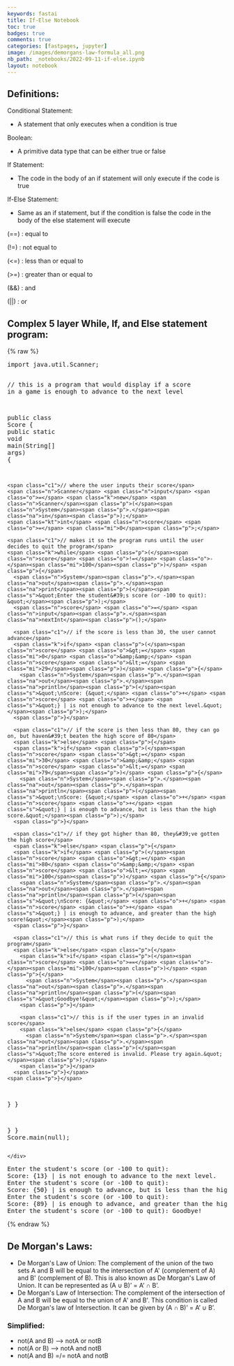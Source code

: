 ```yaml
---
keywords: fastai
title: If-Else Notebook
toc: true
badges: true
comments: true
categories: [fastpages, jupyter]
image: /images/demorgans-law-formula_all.png
nb_path: _notebooks/2022-09-11-if-else.ipynb
layout: notebook
---
```


<!--
#################################################
### THIS FILE WAS AUTOGENERATED! DO NOT EDIT! ###
#################################################
# file to edit: _notebooks/2022-09-11-if-else.ipynb
-->

<div class="container" id="notebook-container">
        
<div class="cell border-box-sizing text_cell rendered"><div class="inner_cell">
<div class="text_cell_render border-box-sizing rendered_html">
<h2 id="Definitions:">Definitions:<a class="anchor-link" href="#Definitions:"> </a></h2><p>Conditional Statement:</p>
<ul>
<li>A statement that only executes when a condition is true</li>
</ul>
<p>Boolean:</p>
<ul>
<li>A primitive data type that can be either true or false</li>
</ul>
<p>If Statement:</p>
<ul>
<li>The code in the body of an if statement will only execute if the code is true</li>
</ul>
<p>If-Else Statement:</p>
<ul>
<li>Same as an if statement, but if the condition is false the code in the body of the else statement will execute</li>
</ul>
<p>(==) : equal to</p>
<p>(!=) : not equal to</p>
<p>(&lt;=) : less than or equal to</p>
<p>(&gt;=) : greater than or equal to</p>
<p>(&amp;&amp;) : and</p>
<p>(||) : or</p>
<h2 id="Complex-5-layer-While,-If,-and-Else-statement-program:">Complex 5 layer While, If, and Else statement program:<a class="anchor-link" href="#Complex-5-layer-While,-If,-and-Else-statement-program:"> </a></h2>
</div>
</div>
</div>
    {% raw %}
    
<div class="cell border-box-sizing code_cell rendered">
<div class="input">

<div class="inner_cell">
    <div class="input_area">
<div class=" highlight hl-java"><pre><span></span><span class="kn">import</span> <span class="nn">java.util.Scanner</span><span class="p">;</span>

<span class="c1">// this is a program that would display if a score in a game is enough to advance to the next level</span>

<span class="kd">public</span> <span class="kd">class</span> <span class="nc">Score</span> <span class="p">{</span>
  <span class="kd">public</span> <span class="kd">static</span> <span class="kt">void</span> <span class="nf">main</span><span class="p">(</span><span class="n">String</span><span class="o">[]</span> <span class="n">args</span><span class="p">)</span> <span class="p">{</span>

    <span class="c1">// where the user inputs their score</span>
    <span class="n">Scanner</span> <span class="n">input</span> <span class="o">=</span> <span class="k">new</span> <span class="n">Scanner</span><span class="p">(</span><span class="n">System</span><span class="p">.</span><span class="na">in</span><span class="p">);</span>
    <span class="kt">int</span> <span class="n">score</span> <span class="o">=</span> <span class="mi">0</span><span class="p">;</span>

    <span class="c1">// makes it so the program runs until the user decides to quit the program</span>
    <span class="k">while</span> <span class="p">(</span><span class="n">score</span> <span class="o">!=</span> <span class="o">-</span><span class="mi">100</span><span class="p">)</span> <span class="p">{</span>
      <span class="n">System</span><span class="p">.</span><span class="na">out</span><span class="p">.</span><span class="na">print</span><span class="p">(</span><span class="s">&quot;Enter the student&#39;s score (or -100 to quit): &quot;</span><span class="p">);</span>
      <span class="n">score</span> <span class="o">=</span> <span class="n">input</span><span class="p">.</span><span class="na">nextInt</span><span class="p">();</span>
      
      <span class="c1">// if the score is less than 30, the user cannot advance</span>
      <span class="k">if</span> <span class="p">(</span><span class="n">score</span> <span class="o">&gt;=</span> <span class="mi">0</span> <span class="o">&amp;&amp;</span> <span class="n">score</span> <span class="o">&lt;=</span> <span class="mi">29</span><span class="p">)</span> <span class="p">{</span>
        <span class="n">System</span><span class="p">.</span><span class="na">out</span><span class="p">.</span><span class="na">println</span><span class="p">(</span><span class="s">&quot;\nScore: {&quot;</span> <span class="o">+</span> <span class="n">score</span> <span class="o">+</span> <span class="s">&quot;} | is not enough to advance to the next level.&quot;</span><span class="p">);</span>
      <span class="p">}</span>

      <span class="c1">// if the score is then less than 80, they can go on, but haven&#39;t beaten the high score of 80</span>
      <span class="k">else</span> <span class="p">{</span>
      <span class="k">if</span> <span class="p">(</span><span class="n">score</span> <span class="o">&gt;=</span> <span class="mi">30</span> <span class="o">&amp;&amp;</span> <span class="n">score</span> <span class="o">&lt;=</span> <span class="mi">79</span><span class="p">)</span> <span class="p">{</span>
        <span class="n">System</span><span class="p">.</span><span class="na">out</span><span class="p">.</span><span class="na">println</span><span class="p">(</span><span class="s">&quot;\nScore: {&quot;</span> <span class="o">+</span> <span class="n">score</span> <span class="o">+</span> <span class="s">&quot;} | is enough to advance, but is less than the high score.&quot;</span><span class="p">);</span>
      <span class="p">}</span>

      <span class="c1">// if they got higher than 80, they&#39;ve gotten the high score</span>
      <span class="k">else</span> <span class="p">{</span>
      <span class="k">if</span> <span class="p">(</span><span class="n">score</span> <span class="o">&gt;=</span> <span class="mi">80</span> <span class="o">&amp;&amp;</span> <span class="n">score</span> <span class="o">&lt;=</span> <span class="mi">100</span><span class="p">)</span> <span class="p">{</span>
        <span class="n">System</span><span class="p">.</span><span class="na">out</span><span class="p">.</span><span class="na">println</span><span class="p">(</span><span class="s">&quot;\nScore: {&quot;</span> <span class="o">+</span> <span class="n">score</span> <span class="o">+</span> <span class="s">&quot;} | is enough to advance, and greater than the high score!&quot;</span><span class="p">);</span>
      <span class="p">}</span>

      <span class="c1">// this is what runs if they decide to quit the program</span>
      <span class="k">else</span> <span class="p">{</span>
        <span class="k">if</span> <span class="p">(</span><span class="n">score</span> <span class="o">==</span> <span class="o">-</span><span class="mi">100</span><span class="p">)</span> <span class="p">{</span>
          <span class="n">System</span><span class="p">.</span><span class="na">out</span><span class="p">.</span><span class="na">println</span><span class="p">(</span><span class="s">&quot;Goodbye!&quot;</span><span class="p">);</span>
        <span class="p">}</span>

        <span class="c1">// this is if the user types in an invalid score</span>
        <span class="k">else</span> <span class="p">{</span>
          <span class="n">System</span><span class="p">.</span><span class="na">out</span><span class="p">.</span><span class="na">println</span><span class="p">(</span><span class="s">&quot;The score entered is invalid. Please try again.&quot;</span><span class="p">);</span>
        <span class="p">}</span>
      <span class="p">}</span>
    <span class="p">}</span>
<span class="p">}</span>
    <span class="p">}</span>
    
  <span class="p">}</span>
<span class="p">}</span>
<span class="n">Score</span><span class="p">.</span><span class="na">main</span><span class="p">(</span><span class="kc">null</span><span class="p">);</span>
</pre></div>

    </div>
</div>
</div>

<div class="output_wrapper">
<div class="output">

<div class="output_area">

<div class="output_subarea output_stream output_stdout output_text">
<pre>Enter the student&#39;s score (or -100 to quit): 
Score: {13} | is not enough to advance to the next level.
Enter the student&#39;s score (or -100 to quit): 
Score: {50} | is enough to advance, but is less than the high score.
Enter the student&#39;s score (or -100 to quit): 
Score: {89} | is enough to advance, and greater than the high score!
Enter the student&#39;s score (or -100 to quit): Goodbye!
</pre>
</div>
</div>

</div>
</div>

</div>
    {% endraw %}

<div class="cell border-box-sizing text_cell rendered"><div class="inner_cell">
<div class="text_cell_render border-box-sizing rendered_html">
<h2 id="De-Morgan's-Laws:">De Morgan's Laws:<a class="anchor-link" href="#De-Morgan's-Laws:"> </a></h2><ul>
<li>De Morgan's Law of Union: The complement of the union of the two sets A and B will be equal to the intersection of A' (complement of A) and B' (complement of B). This is also known as De Morgan's Law of Union. It can be represented as (A ∪ B)’ = A’ ∩ B’. </li>
<li>De Morgan's Law of Intersection: The complement of the intersection of A and B will be equal to the union of A' and B'. This condition is called De Morgan's law of Intersection. It can be given by (A ∩ B)’ = A’ ∪ B’.</li>
</ul>
<h3 id="Simplified:">Simplified:<a class="anchor-link" href="#Simplified:"> </a></h3><ul>
<li>not(A and B) --&gt; notA or notB</li>
<li>not(A or B) --&gt; notA and notB</li>
<li>not(A and B) =/= notA and notB</li>
</ul>

</div>
</div>
</div>
</div>
 

